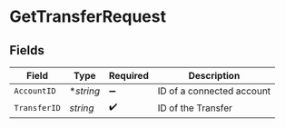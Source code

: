 # GetTransferRequest


## Fields

| Field                     | Type                      | Required                  | Description               |
| ------------------------- | ------------------------- | ------------------------- | ------------------------- |
| `AccountID`               | **string*                 | :heavy_minus_sign:        | ID of a connected account |
| `TransferID`              | *string*                  | :heavy_check_mark:        | ID of the Transfer        |